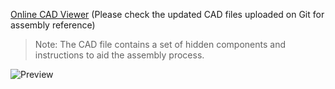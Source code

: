 [Online CAD Viewer](https://t.ly/YubLk) (Please check the updated CAD files uploaded on Git for assembly reference)

>Note: The CAD file contains a set of hidden components and instructions to aid the assembly process.

![Preview](/Images/prev_printer.png)


